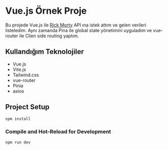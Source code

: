 # Vue.js Örnek Proje
Bu projede Vue.js ile <a href="https://rickandmortyapi.com/">Rick Morty</a> API ına istek attım ve gelen verileri listeledim.
Aynı zamanda Pina ile global state yönetimini uyguladım ve vue-router ile Clien side routing yaptım.

## Kullandığım Teknolojiler
* Vue.js
* Vite.js
* Tailwind.css
* vue-router
* Pinia
* axios

## Project Setup

```sh
npm install
```

### Compile and Hot-Reload for Development

```sh
npm run dev
```
